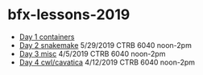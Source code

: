 # bfx-lessons-2019

* [Day 1 containers](lessons/day1.md)
* [Day 2 snakemake](lessons/day2.md) 5/29/2019 CTRB 6040 noon-2pm
* [Day 3 misc](lessons/day3.md) 4/5/2019 CTRB 6040 noon-2pm
* [Day 4 cwl/cavatica](lessons/day4.md) 4/12/2019 CTRB 6040 noon-2pm
